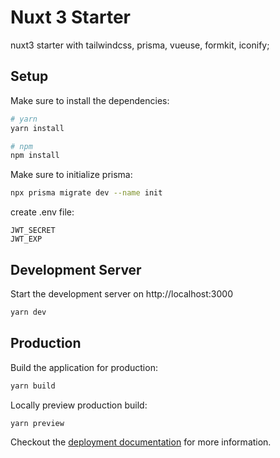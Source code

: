 # Nuxt 3 Starter

nuxt3 starter with tailwindcss, prisma, vueuse, formkit, iconify;

## Setup

Make sure to install the dependencies:

```bash
# yarn
yarn install

# npm
npm install
```

Make sure to initialize prisma:

```bash
npx prisma migrate dev --name init
```

create .env file:

```
JWT_SECRET
JWT_EXP
```

## Development Server

Start the development server on http://localhost:3000

```bash
yarn dev
```

## Production

Build the application for production:

```bash
yarn build
```

Locally preview production build:

```bash
yarn preview
```

Checkout the [deployment documentation](https://v3.nuxtjs.org/docs/deployment) for more information.
